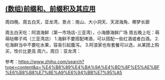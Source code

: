 ## [(数组)前缀和、前缀积及其应用](https://www.cnblogs.com/AndyJee/p/4474073.html)
周四晚、周五白天，亚龙湾，景点：南山、大小洞天、天涯海角、椰梦长廊

周五白天吃：阿浪海鲜（第一市场店-三亚湾），小海豚海鲜广场
周五晚上吃：萌萌哒椰子鸡（三亚湾店）
  1.海鲜不要搭配啤酒，可以搭配一些红酒或者白酒。
  2.吃海鲜当中不要吃水果，容易引起腹泻。
  3.阿浪家也有套餐可以选，从某团上购买，性价比更高
周六，周日：亚龙湾：

参考：https://www.zhihu.com/search?type=content&q=%E4%B8%89%E4%BA%9A%E4%BD%8F%E5%AE%BF%E6%B8%B8%E7%8E%A9%E6%94%BB%E7%95%A5